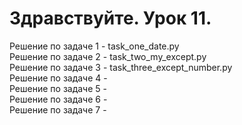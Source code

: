 # Здравствуйте. Урок 11.
Решение по задаче 1 - task_one_date.py<br>
Решение по задаче 2 - task_two_my_except.py<br>
Решение по задаче 3 - task_three_except_number.py<br>
Решение по задаче 4 - <br>
Решение по задаче 5 - <br>
Решение по задаче 6 - <br>
Решение по задаче 7 - <br>